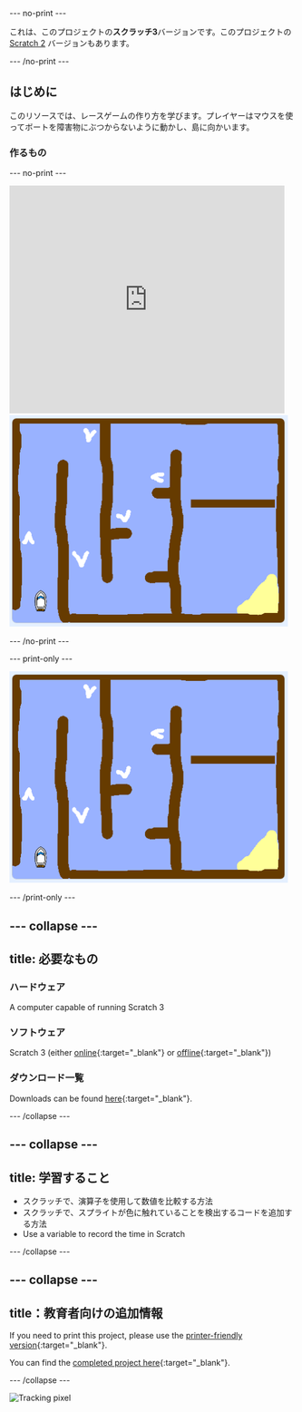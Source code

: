 \--- no-print \---

これは、このプロジェクトの**スクラッチ3**バージョンです。このプロジェクトの[ Scratch 2](https://projects.raspberrypi.org/en/projects/boat-race-scratch2) バージョンもあります。

\--- /no-print \---

## はじめに

このリソースでは、レースゲームの作り方を学びます。プレイヤーはマウスを使ってボートを障害物にぶつからないように動かし、島に向かいます。

### 作るもの

\--- no-print \---

<div class="scratch-preview">
  <iframe allowtransparency="true" width="485" height="402" src="https://scratch.mit.edu/projects/embed/276662533/?autostart=false" frameborder="0" scrolling="no"></iframe>
  <img src="images/boat_race_demo.png">
</div>

\--- /no-print \---

\--- print-only \---

![boat race demo](images/boat_race_demo.png)

\--- /print-only \---

## \--- collapse \---

## title: 必要なもの

### ハードウェア

A computer capable of running Scratch 3

### ソフトウェア

Scratch 3 (either [online](https://rpf.io/scratchon){:target="_blank"} or [offline](https://rpf.io/scratchoff){:target="_blank"})

### ダウンロード一覧

Downloads can be found [here](http://rpf.io/p/en/boat-race-go){:target="_blank"}.

\--- /collapse \---

## \--- collapse \---

## title: 学習すること

- スクラッチで、演算子を使用して数値を比較する方法
- スクラッチで、スプライトが色に触れていることを検出するコードを追加する方法
- Use a variable to record the time in Scratch

\--- /collapse \---

## \--- collapse \---

## title：教育者向けの追加情報

If you need to print this project, please use the [printer-friendly version](https://projects.raspberrypi.org/en/projects/boat-race/print){:target="_blank"}.

You can find the [completed project here](http://rpf.io/p/en/boat-race-get){:target="_blank"}.

\--- /collapse \---

![Tracking pixel](https://code.org/api/hour/begin_codeclub_boatrace.png)